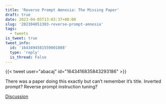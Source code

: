 ```yaml
---
title: 'Reverse Prompt Amnesia: The Missing Paper'
draft: true
date: 2023-04-05T13:03:37+00:00
slug: '202304051303-reverse-prompt-amnesia'
tags:
  - tweets
is_tweet: true
tweet_info:
  id: '1643494581559001088'
  type: 'reply'
  is_thread: False
---
```




{{< tweet user="abacaj" id="1643416835843293186" >}}

There was a paper doing this exactly but can’t remember it’s title. Inverted prompt? Reverse prompt instruction tuning?

[Discussion](https://x.com/sytelus/status/1643494581559001088)

